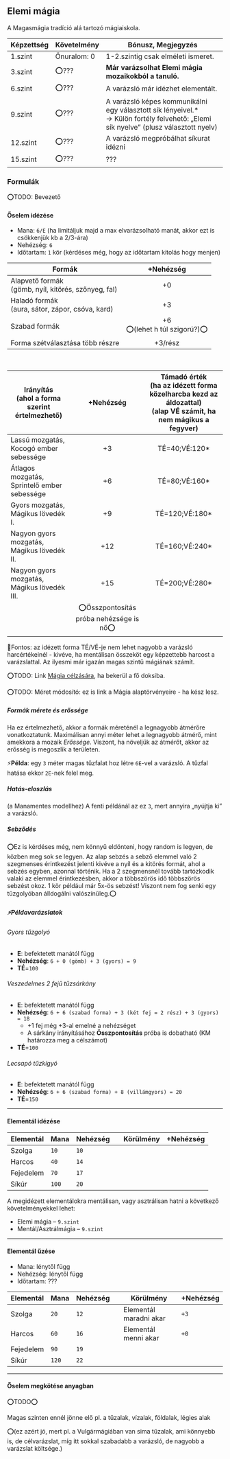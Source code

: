 ## Elemi mágia

A Magasmágia tradíció alá tartozó mágiaiskola.
  
| **Képzettség** | **Követelmény** | **Bónusz, Megjegyzés**                                                                                                                      |
| -------------- | --------------- | ------------------------------------------------------------------------------------------------------------------------------------------- |
| 1.szint        | Önuralom: 0     | 1-2.szintig csak elméleti ismeret.                                                                                                          |
| 3.szint        | ⭕???           | **Már varázsolhat Elemi mágia mozaikokból a tanuló.**                                                                                       |
| 6.szint        | ⭕???           | A varázsló már idézhet elementált.                                                                                                          |
| 9.szint        | ⭕???           | A varázsló képes kommunikálni egy választott sík lényeivel.\*<br>→ Külön fortély felvehető: „Elemi sík nyelve” (plusz választott nyelv) |
| 12.szint       | ⭕???           | A varázsló megpróbálhat síkurat idézni                                                                                                      |
| 15.szint       | ⭕???           | ???                                                                                                                                         |


### Formulák

⭕TODO: Bevezető

#### Őselem idézése

- Mana: `6/E` (ha limitáljuk majd a max elvarázsolható manát, akkor ezt is csökkenjük kb a 2/3-ára)
- Nehézség: `6`
- Időtartam: `1` kör (kérdéses még, hogy az időtartam kitolás hogy menjen)


 
| **Formák**                                             |          **+Nehézség**           |
| ------------------------------------------------------ |:--------------------------------:|
| Alapvető formák<br>(gömb, nyíl, kitörés, szőnyeg, fal) |                +0                |
| Haladó formák<br>(aura, sátor, zápor, csóva, kard)     |                +3                |
| Szabad formák                                          | +6<br>⭕(lehet h túl szigorú?)⭕ |
| Forma szétválasztása több részre                       |             +3/rész              |

<br>

  
| **Irányítás  <br>**(ahol a forma szerint értelmezhető) |              **+Nehézség**               | **Támadó érték**<br>(ha az idézett forma közelharcba kezd az áldozattal)<br>(alap VÉ számít, ha nem mágikus a fegyver) |
| ------------------------------------------------------ |:----------------------------------------:|:--------------------------------------------------------------:|
| Lassú mozgatás,<br>Kocogó ember sebessége              |                    +3                    |                                TÉ=40;VÉ:120\*                  |
| Átlagos mozgatás,<br>Sprintelő ember sebessége         |                    +6                    |                                TÉ=80;VÉ:160\*                  |
| Gyors mozgatás,<br>Mágikus lövedék I.                  |                    +9                    |                                TÉ=120;VÉ:180\*                 |
| Nagyon gyors mozgatás,<br>Mágikus lövedék II.          |                   +12                    |                                TÉ=160;VÉ:240\*                 |
| Nagyon gyors mozgatás,<br>Mágikus lövedék III.         |                   +15                    |                                TÉ=200\;VÉ:280*                 |
|                                                        | ⭕Összpontosítás próba nehézsége is nő⭕ |                                                                 |

🔆Fontos: az idézett forma TÉ/VÉ-je nem lehet nagyobb a varázsló harcértékeinél - kivéve, ha mentálisan összeköt egy képzettebb harcost a varázslattal. Az ilyesmi már igazán magas szintű mágiának számít.


⭕TODO: Link [Mágia célzására](https://github.com/kaktusztea/km100/wiki/STUDY.magia.celzasa), ha bekerül a fő doksiba.

⭕TODO: Méret módosító: ez is link a Mágia alaptörvényeire - ha kész lesz.

##### Formák mérete és erőssége

Ha ez értelmezhető, akkor a formák méreténél a legnagyobb átmérőre vonatkoztatunk. Maximálisan annyi méter lehet a legnagyobb átmérő, mint amekkora a mozaik _Erőssége_. Viszont, ha növeljük az átmérőt, akkor az erősség is megoszlik a területen.

⚡**Példa**: egy `3` méter magas tűzfalat hoz létre `6E`-vel a varázsló. A tűzfal hatása ekkor `2E`-nek felel meg.

  

##### Hatás-eloszlás
(a Manamentes modellhez)
A fenti példánál az ez `3`, mert annyira „nyújtja ki” a varázsló.


##### Sebződés

⭕Ez is kérdéses még, nem könnyű eldönteni, hogy random is legyen, de közben meg sok se legyen. Az alap sebzés a sebző elemmel való 2 szegmenses érintkezést jelenti kivéve a nyíl és a kitörés formát, ahol a sebzés egyben, azonnal történik. Ha a 2 szegmensnél tovább tartózkodik valaki az elemmel érintkezésben, akkor a többszörös idő többszörös sebzést okoz. 1 kör például már 5x-ös sebzést! Viszont nem fog senki egy tűzgolyóban álldogálni valószínűleg.⭕

##### ⚡Példavarázslatok

###### Gyors tűzgolyó

- **E**: befektetett manától függ
- **Nehézség**: `6 + 0 (gömb) + 3 (gyors) = 9`
- **TÉ**=`100`

  

###### Veszedelmes 2 fejű tűzsárkány

- **E**: befektetett manától függ
- **Nehézség**: `6 + 6 (szabad forma) + 3 (két fej = 2 rész) + 3 (gyors) = 18`
  - +1 fej még +3-al emelné a nehézséget
  - A sárkány irányításához **Összpontosítás** próba is dobatható (KM határozza meg a célszámot)
- **TÉ**=`100`


###### Lecsapó tűzkígyó

- **E**: befektetett manától függ    
- **Nehézség**: `6 + 6 (szabad forma) + 8 (villámgyors) = 20`
- **TÉ**=`150`

---
#### Elementál idézése


| **Elementál** | **Mana** | **Nehézség** |     | **Körülmény** | **+Nehézség** |
| ------------- | -------- | ------------ | --- | ------------- | ------------- |
| Szolga        | `10`     | `10`         |     |               |               |
| Harcos        | `40`     | `14`         |     |               |               |
| Fejedelem     | `70`     | `17`         |     |               |               |
| Síkúr         | `100`    | `20`         |     |               |               |

A megidézett elementálokra mentálisan, vagy asztrálisan hatni a következő követelményekkel lehet:
- Elemi mágia – `9.szint`  
- Mentál/Asztrálmágia – `9.szint`

---
#### Elementál űzése

- Mana: lénytől függ
- Nehézség: lénytől függ
- Időtartam: ???
  
| **Elementál** | **Mana** | **Nehézség** |     | **Körülmény**          | **+Nehézség** |
| ------------- | -------- | ------------ | --- | ---------------------- | ------------- |
| Szolga        | `20`     | `12`         |     | Elementál maradni akar | `+3`          |
| Harcos        | `60`     | `16`         |     | Elementál menni akar   | `+0`          |
| Fejedelem     | `90`     | `19`         |     |                        |               |
| Síkúr         | `120`    | `22`         |     |                        |               |

---
#### Őselem megkötése anyagban

⭕TODO⭕

Magas szinten ennél jönne elő pl. a tűzalak, vízalak, földalak, légies alak

⭕(ez azért jó, mert pl. a Vulgármágiában van sima tűzalak, ami könnyebb is, de célvarázslat, míg itt sokkal szabadabb a varázsló, de nagyobb a varázslat költsége.)

